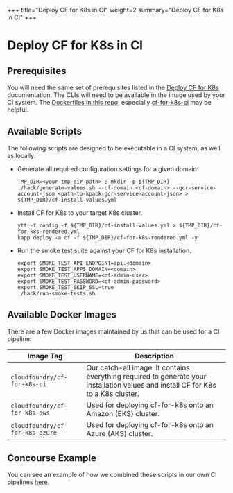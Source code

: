 +++
title="Deploy CF for K8s in CI"
weight=2
summary="Deploy CF for K8s in CI"
+++

# Deploy CF for K8s in CI

## Prerequisites

You will need the same set of prerequisites listed in the [Deploy CF for K8s](/docs/deploying#prerequisites) documentation. The CLIs will need to be available in the image used by your CI system. The [Dockerfiles in this repo](https://github.com/cloudfoundry/cf-for-k8s/tree/main/ci/dockerfiles), especially [cf-for-k8s-ci](https://github.com/cloudfoundry/cf-for-k8s/blob/main/ci/dockerfiles/cf-for-k8s-ci/Dockerfile) may be helpful.

## Available Scripts

The following scripts are designed to be executable in a CI system, as well as locally:

- Generate all required configuration settings for a given domain:

  ```console
  TMP_DIR=<your-tmp-dir-path> ; mkdir -p ${TMP_DIR}
  ./hack/generate-values.sh --cf-domain <cf-domain> --gcr-service-account-json <path-to-kpack-gcr-service-account-json> > ${TMP_DIR}/cf-install-values.yml
  ```

- Install CF for K8s to your target K8s cluster.

  ```console
  ytt -f config -f ${TMP_DIR}/cf-install-values.yml > ${TMP_DIR}/cf-for-k8s-rendered.yml
  kapp deploy -a cf -f ${TMP_DIR}/cf-for-k8s-rendered.yml -y
  ```

- Run the smoke test suite against your CF for K8s installation.

   ```console
   export SMOKE_TEST_API_ENDPOINT=api.<domain>
   export SMOKE_TEST_APPS_DOMAIN=<domain>
   export SMOKE_TEST_USERNAME=<cf-admin-user>
   export SMOKE_TEST_PASSWORD=<cf-admin-password>
   export SMOKE_TEST_SKIP_SSL=true
   ./hack/run-smoke-tests.sh
   ```

## Available Docker Images

There are a few Docker images maintained by us that can be used for a CI pipeline:

| Image Tag | Description |
|---|----|
| `cloudfoundry/cf-for-k8s-ci` | Our catch-all image. It contains everything required to generate your installation values and install CF for K8s to a K8s cluster. |
| `cloudfoundry/cf-for-k8s-aws` | Used for deploying cf-for-k8s onto an Amazon (EKS) cluster. |
| `cloudfoundry/cf-for-k8s-azure` | Used for deploying cf-for-k8s onto an Azure (AKS) cluster. |

## Concourse Example

You can see an example of how we combined these scripts in our own CI pipelines [here](https://github.com/cloudfoundry/cf-for-k8s/tree/main/ci/pipelines).
